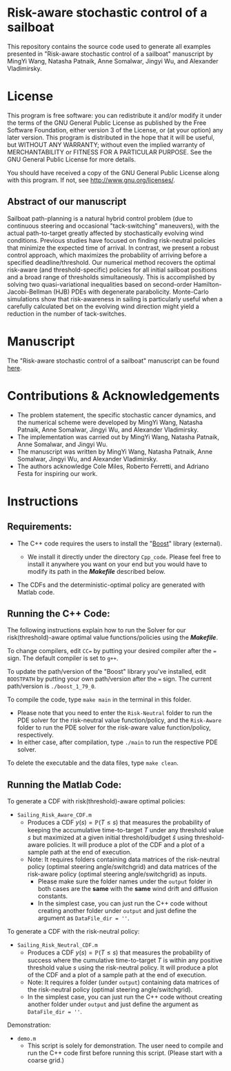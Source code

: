 # Risk-aware stochastic control of a sailboat
This repository contains the source code used to generate all examples presented in "Risk-aware stochastic control of a sailboat" manuscript by MingYi Wang, Natasha Patnaik, Anne Somalwar, Jingyi Wu, and Alexander Vladimirsky.

# License #
This program is free software: you can redistribute it and/or modify it under the terms of the GNU General Public License as published by the Free Software Foundation, either version 3 of the License, or (at your option) any later version. This program is distributed in the hope that it will be useful, but WITHOUT ANY WARRANTY; without even the implied warranty of MERCHANTABILITY or FITNESS FOR A PARTICULAR PURPOSE. See the GNU General Public License for more details.

You should have received a copy of the GNU General Public License along with this program. If not, see http://www.gnu.org/licenses/.

## Abstract of our manuscript ##
Sailboat path-planning is a natural hybrid control problem (due to continuous steering and occasional "tack-switching" maneuvers), 
with the actual path-to-target greatly affected by stochastically evolving wind conditions. 
Previous studies have focused on finding risk-neutral policies that minimize the expected time of arrival. 
In contrast, we present a robust control approach, which maximizes the probability of arriving before a specified deadline/threshold. 
Our numerical method recovers the optimal risk-aware (and threshold-specific) policies for all initial sailboat positions and a broad
range of thresholds simultaneously. This is accomplished by solving two quasi-variational inequalities based on second-order
Hamilton-Jacobi-Bellman (HJB) PDEs with degenerate parabolicity. Monte-Carlo simulations show that risk-awareness
in sailing is particularly useful when a carefully calculated bet on the evolving wind direction might yield a reduction in the
number of tack-switches.

# Manuscript #
The "Risk-aware stochastic control of a sailboat" manuscript can be found [here](https://arxiv.org/abs/2309.13436).

# Contributions & Acknowledgements # 
  * The problem statement, the specific stochastic cancer dynamics, and the numerical scheme were developed by MingYi Wang, Natasha Patnaik, Anne Somalwar, Jingyi Wu, and Alexander Vladimirsky.
  * The implementation was carried out by MingYi Wang, Natasha Patnaik, Anne Somalwar, and Jingyi Wu.
  * The manuscript was written by MingYi Wang, Natasha Patnaik, Anne Somalwar, Jingyi Wu, and Alexander Vladimirsky.
  * The authors acknowledge Cole Miles, Roberto Ferretti, and Adriano Festa for inspiring our work.
# Instructions #
  
## Requirements: ## 
* The C++ code requires the users to install the "[Boost](https://www.boost.org/)" library (external). 
    * We install it directly under the directory `Cpp_code`. Please feel free to install it anywhere you want on your end but you would have to modify its path in the ***Makefile*** described below.

* The CDFs and the deterministic-optimal policy are generated with Matlab code.

## Running the C++ Code: ##
The following instructions explain how to run the Solver for our risk(threshold)-aware optimal value functions/policies using the ***Makefile***. 

To change compilers, edit `CC=` by putting your desired compiler after the `=` sign. The default compiler is set to `g++`. 

To update the path/version of the "Boost" library you've installed, edit `BOOSTPATH` by putting your own path/version after the `=` sign. The current path/version is `./boost_1_79_0`.

To compile the code, type `make main` in the terminal in this folder. 
* Please note that you need to enter the `Risk-Neutral` folder to run the PDE solver for the risk-neutral value function/policy, and the `Risk-Aware` folder to run the PDE solver for the risk-aware value function/policy, respectively.
* In either case, after compilation, type `./main` to run the respective PDE solver.
  
To delete the executable and the data files, type `make clean`.

## Running the Matlab Code: ##
To generate a CDF with risk(threshold)-aware optimal policies:
  * `Sailing_Risk_Aware_CDF.m`
      * Produces a CDF $y(s) = {\mathbb{P}}(T \le s)$ that measures the probability of keeping the accumulative time-to-target $T$ under any threshold value $s$ but maximized at a given initial threshold/budget $\hat{s}$ using threshold-aware policies. It will produce a plot of the CDF and a plot of a sample path at the end of execution. 
      * Note: It requires folders containing data matrices of the risk-neutral policy (optimal steering angle/switchgrid) and data matrices of the risk-aware policy (optimal steering angle/switchgrid) as inputs. 
          * Please make sure the folder names under the `output` folder in both cases are the **same** with the **same** wind drift and diffusion constants.
          * In the simplest case, you can just run the C++ code without creating another folder under `output` and just define the argument as `DataFile_dir = ''`.
     
To generate a CDF with the risk-neutral policy:
   * `Sailing_Risk_Neutral_CDF.m`
      * Produces a CDF $y(s) = {\mathbb{P}}(T \le s)$ that measures the probability of success where the cumulative time-to-target $T$ is within any positive threshold value $s$ using the risk-neutral policy. It will produce a plot of the CDF and a plot of a sample path at the end of execution. 
      * Note: It requires a folder (under `output`) containing data matrices of the risk-neutral policy (optimal steering angle/switchgrid).
      * In the simplest case, you can just run the C++ code without creating another folder under `output` and just define the argument as `DataFile_dir = ''`.

Demonstration:
  * `demo.m`
      * This script is solely for demonstration. The user need to compile and run the C++ code first before running this script. (Please start with a coarse grid.)
 
